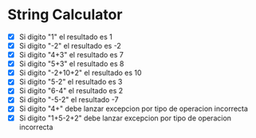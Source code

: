 # String Calculator

- [x] Si digito "1" el resultado es 1 
- [x] Si digito "-2" el resultado es -2 
- [x] Si digito "4+3" el resultado es  7 
- [x] Si digito "5+3" el resultado es 8 
- [x] Si digito "-2+10+2" el resultado es 10
- [x] Si digito "5-2" el resultado es 3
- [x] Si digito "6-4" el resultado es 2
- [x] Si digito "-5-2" el resultado -7
- [x] Si digito "4+" debe lanzar excepcion por tipo de operacion incorrecta
- [x] Si digito "1+5-2+2" debe lanzar excepcion por tipo de operacion incorrecta